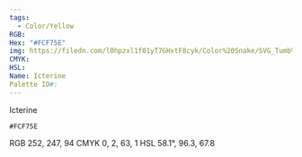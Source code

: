 ```yaml
---
tags:
  - Color/Yellow
RGB:
Hex: "#FCF75E"
img: https://filedn.com/l0hpzxl1f01yT7GHxtF8cyk/Color%20Snake/SVG_Tumb%20Mass%20No%20Name/FCF75E.svg
CMYK:
HSL:
Name: Icterine
Palette ID#:
---
```

Icterine
```palette
#FCF75E
```
RGB 252, 247, 94
CMYK	0, 2, 63, 1
HSL	58.1°, 96.3, 67.8
